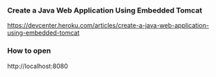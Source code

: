 ### Create a Java Web Application Using Embedded Tomcat
https://devcenter.heroku.com/articles/create-a-java-web-application-using-embedded-tomcat

### How to open

http://localhost:8080
